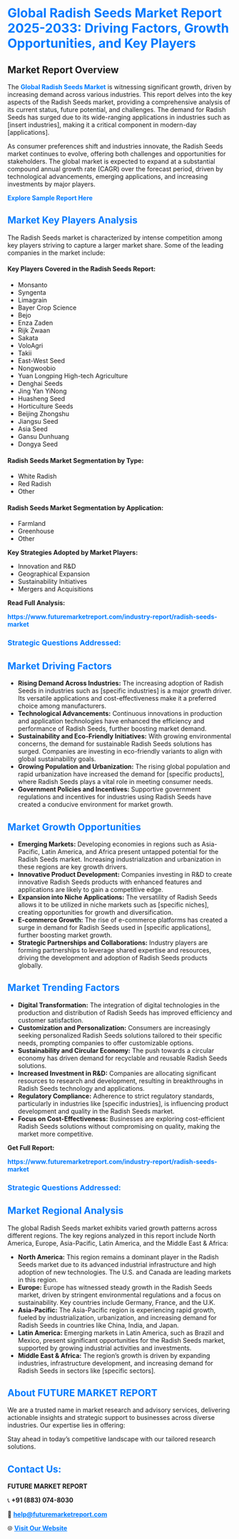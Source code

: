 <h1 style="color: #007BFF;">Global Radish Seeds Market Report 2025-2033: Driving Factors, Growth Opportunities, and Key Players</h1>

<section id="overview">
<h2>Market Report Overview</h2>
<p>The <a href="https://www.futuremarketreport.com/industry-report/radish-seeds-market" style="color: #007BFF; text-decoration: none;"><strong>Global Radish Seeds Market</strong></a> is witnessing significant growth, driven by increasing demand across various industries. This report delves into the key aspects of the Radish Seeds market, providing a comprehensive analysis of its current status, future potential, and challenges. The demand for Radish Seeds has surged due to its wide-ranging applications in industries such as [insert industries], making it a critical component in modern-day [applications].</p>
<p>As consumer preferences shift and industries innovate, the Radish Seeds market continues to evolve, offering both challenges and opportunities for stakeholders. The global market is expected to expand at a substantial compound annual growth rate (CAGR) over the forecast period, driven by technological advancements, emerging applications, and increasing investments by major players.</p>
</section>

<section id="overview">
<p><a href="https://www.futuremarketreport.com/request-sample/reportId=91027" style="color: #007BFF; text-decoration: none;"><strong>Explore Sample Report Here</strong></a></p>
</section>

<section id="key-players">
<h2 style="color: #007BFF;">Market Key Players Analysis</h2>
<p>The Radish Seeds market is characterized by intense competition among key players striving to capture a larger market share. Some of the leading companies in the market include:</p>
<h4>Key Players Covered in the Radish Seeds Report:</h4>
<ul><li>Monsanto</li><li>Syngenta</li><li>Limagrain</li><li>Bayer Crop Science</li><li>Bejo</li><li>Enza Zaden</li><li>Rijk Zwaan</li><li>Sakata</li><li>VoloAgri</li><li>Takii</li><li>East-West Seed</li><li>Nongwoobio</li><li>Yuan Longping High-tech Agriculture</li><li>Denghai Seeds</li><li>Jing Yan YiNong</li><li>Huasheng Seed</li><li>Horticulture Seeds</li><li>Beijing Zhongshu</li><li>Jiangsu Seed</li><li>Asia Seed</li><li>Gansu Dunhuang</li><li>Dongya Seed</li></ul>
<h4>Radish Seeds Market Segmentation by Type:</h4>
<ul><li>White Radish</li><li>Red Radish</li><li>Other</li></ul>

<h4>Radish Seeds Market Segmentation by Application:</h4>
<ul><li>Farmland</li><li>Greenhouse</li><li>Other</li></ul>
<p><strong>Key Strategies Adopted by Market Players:</strong></p>
<ul>
<li>Innovation and R&D</li>
<li>Geographical Expansion</li>
<li>Sustainability Initiatives</li>
<li>Mergers and Acquisitions</li>
</ul>
</section>

<section>
<p><strong>Read Full Analysis: </strong></p><a href="https://www.futuremarketreport.com/industry-report/radish-seeds-market" style="color: #007BFF; text-decoration: none;"><strong>https://www.futuremarketreport.com/industry-report/radish-seeds-market</strong></a>
<h3 style="color: #007BFF;">Strategic Questions Addressed:</h3>
</section>

<section id="driving-factors">
<h2 style="color: #007BFF;">Market Driving Factors</h2>
<ul>
<li><strong>Rising Demand Across Industries:</strong> The increasing adoption of Radish Seeds in industries such as [specific industries] is a major growth driver. Its versatile applications and cost-effectiveness make it a preferred choice among manufacturers.</li>
<li><strong>Technological Advancements:</strong> Continuous innovations in production and application technologies have enhanced the efficiency and performance of Radish Seeds, further boosting market demand.</li>
<li><strong>Sustainability and Eco-Friendly Initiatives:</strong> With growing environmental concerns, the demand for sustainable Radish Seeds solutions has surged. Companies are investing in eco-friendly variants to align with global sustainability goals.</li>
<li><strong>Growing Population and Urbanization:</strong> The rising global population and rapid urbanization have increased the demand for [specific products], where Radish Seeds plays a vital role in meeting consumer needs.</li>
<li><strong>Government Policies and Incentives:</strong> Supportive government regulations and incentives for industries using Radish Seeds have created a conducive environment for market growth.</li>
</ul>
</section>

<section id="growth-opportunities">
<h2 style="color: #007BFF;">Market Growth Opportunities</h2>
<ul>
<li><strong>Emerging Markets:</strong> Developing economies in regions such as Asia-Pacific, Latin America, and Africa present untapped potential for the Radish Seeds market. Increasing industrialization and urbanization in these regions are key growth drivers.</li>
<li><strong>Innovative Product Development:</strong> Companies investing in R&D to create innovative Radish Seeds products with enhanced features and applications are likely to gain a competitive edge.</li>
<li><strong>Expansion into Niche Applications:</strong> The versatility of Radish Seeds allows it to be utilized in niche markets such as [specific niches], creating opportunities for growth and diversification.</li>
<li><strong>E-commerce Growth:</strong> The rise of e-commerce platforms has created a surge in demand for Radish Seeds used in [specific applications], further boosting market growth.</li>
<li><strong>Strategic Partnerships and Collaborations:</strong> Industry players are forming partnerships to leverage shared expertise and resources, driving the development and adoption of Radish Seeds products globally.</li>
</ul>
</section>

<section id="trending-factors">
<h2 style="color: #007BFF;">Market Trending Factors</h2>
<ul>
<li><strong>Digital Transformation:</strong> The integration of digital technologies in the production and distribution of Radish Seeds has improved efficiency and customer satisfaction.</li>
<li><strong>Customization and Personalization:</strong> Consumers are increasingly seeking personalized Radish Seeds solutions tailored to their specific needs, prompting companies to offer customizable options.</li>
<li><strong>Sustainability and Circular Economy:</strong> The push towards a circular economy has driven demand for recyclable and reusable Radish Seeds solutions.</li>
<li><strong>Increased Investment in R&D:</strong> Companies are allocating significant resources to research and development, resulting in breakthroughs in Radish Seeds technology and applications.</li>
<li><strong>Regulatory Compliance:</strong> Adherence to strict regulatory standards, particularly in industries like [specific industries], is influencing product development and quality in the Radish Seeds market.</li>
<li><strong>Focus on Cost-Effectiveness:</strong> Businesses are exploring cost-efficient Radish Seeds solutions without compromising on quality, making the market more competitive.</li>
</ul>
</section>

<section>
<p><strong>Get Full Report: </strong></p><a href="https://www.futuremarketreport.com/industry-report/radish-seeds-market" style="color: #007BFF; text-decoration: none;"><strong>https://www.futuremarketreport.com/industry-report/radish-seeds-market</strong></a>
<h3 style="color: #007BFF;">Strategic Questions Addressed:</h3>
</section>


<section id="regional-analysis">
<h2 style="color: #007BFF;">Market Regional Analysis</h2>
<p>The global Radish Seeds market exhibits varied growth patterns across different regions. The key regions analyzed in this report include North America, Europe, Asia-Pacific, Latin America, and the Middle East & Africa:</p>
<ul>
<li><strong>North America:</strong> This region remains a dominant player in the Radish Seeds market due to its advanced industrial infrastructure and high adoption of new technologies. The U.S. and Canada are leading markets in this region.</li>
<li><strong>Europe:</strong> Europe has witnessed steady growth in the Radish Seeds market, driven by stringent environmental regulations and a focus on sustainability. Key countries include Germany, France, and the U.K.</li>
<li><strong>Asia-Pacific:</strong> The Asia-Pacific region is experiencing rapid growth, fueled by industrialization, urbanization, and increasing demand for Radish Seeds in countries like China, India, and Japan.</li>
<li><strong>Latin America:</strong> Emerging markets in Latin America, such as Brazil and Mexico, present significant opportunities for the Radish Seeds market, supported by growing industrial activities and investments.</li>
<li><strong>Middle East & Africa:</strong> The region’s growth is driven by expanding industries, infrastructure development, and increasing demand for Radish Seeds in sectors like [specific sectors].</li>
</ul>
</section>

<footer>
<h2 style="color: #007BFF;">About FUTURE MARKET REPORT</h2>
<p>We are a trusted name in market research and advisory services, delivering actionable insights and strategic support to businesses across diverse industries. Our expertise lies in offering:</p>

<p>Stay ahead in today’s competitive landscape with our tailored research solutions.</p>

<h2 style="color: #007BFF;">Contact Us:</h2>
<p><strong>FUTURE MARKET REPORT</strong></p>
<p>📞 <strong>+91 (883) 074-8030</strong></p>
<p>📧 <strong><a href="mailto:help@futuremarketreport.com" style="color: #007BFF;">help@futuremarketreport.com</a></strong></p>
<p>🌐 <strong><a href="https://www.futuremarketreport.com/" style="color: #007BFF;">Visit Our Website</a></strong></p>
</footer>